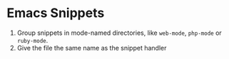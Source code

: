 # Emacs Snippets

1. Group snippets in mode-named directories, like `web-mode`, `php-mode` or `ruby-mode`.
1. Give the file the same name as the snippet handler
